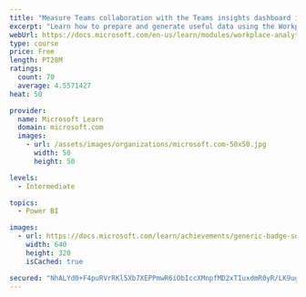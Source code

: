 ```yaml
---
title: "Measure Teams collaboration with the Teams insights dashboard in Workplace Analytics"
excerpt: "Learn how to prepare and generate useful data using the Workplace Analytics Power BI Teams insights dashboard.  Analyze Microsoft Teams adoption trends from the populated reports."
webUrl: https://docs.microsoft.com/en-us/learn/modules/workplace-analytics-teams-insights/
type: course
price: Free
length: PT28M
ratings:
  count: 70
  average: 4.5571427
heat: 50

provider:
  name: Microsoft Learn
  domain: microsoft.com
  images:
    - url: /assets/images/organizations/microsoft.com-50x50.jpg
      width: 50
      height: 50

levels:
  - Intermediate

topics:
  - Power BI

images:
  - url: https://docs.microsoft.com/learn/achievements/generic-badge-social.png
    width: 640
    height: 320
    isCached: true

secured: "NhALYd0+F4puRVrRKl5Xb7XEPPmwR6iObIccXMnpfMD2xTIuxdmR0yR/LK9ugeuWgE7YQl+/61xgP84DhZyUpdGdWbZsT/UhHc4O3taIiey5j5wD+fe8CLBlBtvNYVwWs9FxPqbF+DWynDbawMImaIsS1+27oTdMASBfWc+4CeCdKTUDnOYtgH7uaPDPbktOTR2GRWHPgMfo2VP5hpnQNfiNawbHsJfCXzSTEAHZZNiuDmD76NqXXOQExDi+zIzUh+Q3yszyAdEm0JW3CGQjFQp/MgBdXan1MGPas4e84Ys6Jh99kRxrpT+1jfd4Nw3UX2ZsGszdspwMgINrJ8s7C44JVVGriML0Fu3uKu528JmCV1fjoI6Gg5iakJAaZtTiW+Teryn75Ybpq76CkRJckgGZzUK+R92wDuq7++a9TnA=;tgT/IfpquoyGi/TBknn49Q=="
---
```


